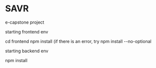 # SAVR
e-capstone project

starting frontend env

cd frontend
npm install 
(if there is an error, try npm install --no-optional

starting backend env

npm install

